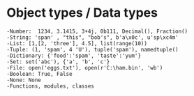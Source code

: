 # Object types / Data types

    -Number:  1234, 3.1415, 3+4j, 0b111, Decimal(), Fraction()
    -String: 'span' , "this", "bob's", b'a\x0c', u'sp\xc4m'
    -List: [1,[2, 'three'], 4.5], list(range(10))
    -Tuple: (1, 'spam', 4 'U'), tuple('spam'), namedtuple()
    -Dictionary: {'food':'spam', 'taste':'yum'}
    -Set: set('abc'), {'a', 'b', 'c'}
    -File: open('eggs.txt'), open(r'C:\ham.bin', 'wb')
    -Boolean: True, False
    -None: None
    -Functions, modules, classes